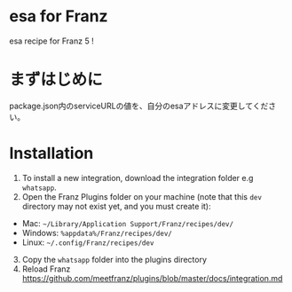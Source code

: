 # esa for Franz
esa recipe for Franz 5 !

# まずはじめに
package.json内のserviceURLの値を、自分のesaアドレスに変更してください。

# Installation
1. To install a new integration, download the integration folder e.g `whatsapp`.
2. Open the Franz Plugins folder on your machine (note that this `dev` directory may not exist yet, and you must create it):
  * Mac: `~/Library/Application Support/Franz/recipes/dev/`
  * Windows: `%appdata%/Franz/recipes/dev/`
  * Linux: `~/.config/Franz/recipes/dev`
3. Copy the `whatsapp` folder into the plugins directory
4. Reload Franz
https://github.com/meetfranz/plugins/blob/master/docs/integration.md
